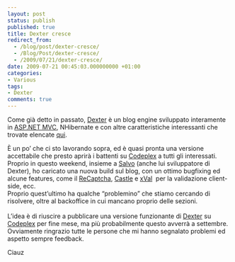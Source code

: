 ```yaml
---
layout: post
status: publish
published: true
title: Dexter cresce
redirect_from: 
  - /blog/post/dexter-cresce/
  - /Blog/Post/dexter-cresce/
  - /2009/07/21/dexter-cresce/
date: 2009-07-21 00:45:03.000000000 +01:00
categories:
- Various
tags:
- Dexter
comments: true
---
```

<p>
	Come gi&agrave; detto in passato, <a href="http://imperugo.tostring.it/About/Dexter" target="_blank">Dexter</a> &egrave; un blog engine sviluppato interamente in <a href="http://www.asp.net/mvc" rel="nofollow" target="_blank">ASP.NET MVC</a>, NHibernate e con altre caratteristiche interessanti che trovate elencate <a href="http://imperugo.tostring.it/About/Dexter" target="_blank" title="Dexter features">qui</a>.</p>
<p>
	&Egrave; un po&rsquo; che ci sto lavorando sopra, ed &egrave; quasi pronta una versione accettabile che presto aprir&agrave; i battenti su <a href="http://www.codeplex.com" rel="nofollow" target="_blank" title="CodePlex">Codeplex</a> a tutti gli interessati. <br />
	Proprio in questo weekend, insieme a <a href="http://blogs.ugidotnet.org/SalvoDiFazio/Default.aspx" rel="nofollow" target="_blank" title="Il Blog di Salvatore Di Fazio">Salvo</a> (anche lui sviluppatore di Dexter), ho caricato una nuova build sul blog, con un ottimo bugfixing ed alcune features, come il <a href="http://recaptcha.net/" rel="nofollow" target="_blank" title="reCaptcha">ReCaptcha</a>, <a href="http://www.castleproject.org/" rel="nofollow" target="_blank" title="Catle Project">Castle</a> e <a href="http://xval.codeplex.com/" rel="nofollow" target="_blank" title="xVal MVC Validation Framework">xVal</a>&nbsp; per la validazione client-side, ecc. <br />
	Proprio quest&rsquo;ultimo ha qualche &ldquo;problemino&rdquo; che stiamo cercando di risolvere, oltre al backoffice in cui mancano proprio delle sezioni. <br />
	<br />
	L&rsquo;idea &egrave; di riuscire a pubblicare una versione funzionante di <a href="http://imperugo.tostring.it/About/Dexter" target="_blank" title="Dexter Blog Engine">Dexter</a> su <a href="http://www.codeplex.com" rel="nofollow" target="_blank" title="CodePlex">Codeplex</a> per fine mese, ma pi&ugrave; probabilmente questo avverr&agrave; a settembre. <br />
	Ovviamente ringrazio tutte le persone che mi hanno segnalato problemi ed aspetto sempre feedback.</p>
<p>
	Ciauz</p>
